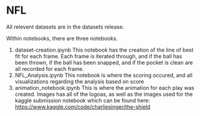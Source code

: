 # NFL

All relevent datasets are in the datasets release. 

Within notebooks, there are three notebooks.
  1. dataset-creation.ipynb
      This notebook has the creation of the line of best fit for each frame. Each frame is iterated through, and if the ball has          been thrown, if the ball has been snapped, and if the pocket is clean are all recorded for each frame.
  2. NFL_Analysis.ipynb
      This notebook is where the scoring occured, and all visualizations regarding the analysis based on score
  3. animation_notebook.ipynb
      This is where the animation for each play was created. 
 Images has all of the logoas, as well as the images used for the kaggle submission notebook which can be found here:
 https://www.kaggle.com/code/charliesinger/the-shield
